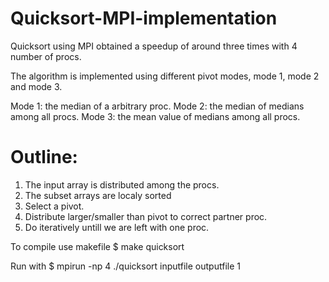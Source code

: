 # Quicksort-MPI-implementation

Quicksort using MPI obtained a speedup of around three times with 4 number of procs.

The algorithm is implemented using different pivot modes, mode 1, mode 2 and mode 3.

Mode 1: the median of a arbitrary proc.
Mode 2: the median of medians among all procs.
Mode 3: the mean value of medians among all procs.

# Outline:
1. The input array is distributed among the procs.
2. The subset arrays are localy sorted
3. Select a pivot.
4. Distribute larger/smaller than pivot to correct partner proc.
5. Do iteratively untill we are left with one proc.

To compile use makefile $ make quicksort

Run with $ mpirun -np 4 ./quicksort inputfile outputfile 1
